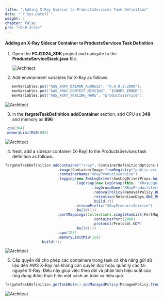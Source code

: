 ```yaml
---
title: ",Adding X-Ray Sidecar to ProductsServices Task Definition"
date: "`r Sys.Date()`"
weight: 3
chapter: false
pre: "<b>9.3</b>"
---
```


#### Adding an X-Ray Sidecar Container to ProductsServices Task Definition

1. Open the **FCJ2024_SDK** project and navigate to the **ProductsServiceStack.java** file.

   ![Architect](/images/9/addsidecar/01.png/?featherlight=false&width=60pc)

2. Add environment variables for X-Ray as follows:

```java
   envVariables.put("AWS_XRAY_DAEMON_ADDRESS", "0.0.0.0:2000");
   envVariables.put("AWS_XRAY_CONTEXT_MISSING", "IGNORE_ERROR");
   envVariables.put("AWS_XRAY_TRACING_NAME", "productsservice");
```

![Architect](/images/9/addsidecar/02.png/?featherlight=false&width=60pc)

3. In the **fargateTaskDefinition.addContainer** section, add CPU as **348** and memory as **896**

```java
.cpu(384)
.memoryLimitMiB(896)

```

![Architect](/images/9/addsidecar/03.png/?featherlight=false&width=60pc)

4. Next, add a sidecar container (X-Ray) to the ProductsServices task definition as follows:

```java
fargateTaskDefinition.addContainer("xray", ContainerDefinitionOptions.builder()
                        .image(ContainerImage.fromRegistry("public.ecr.aws/xray/aws-xray-daemon:latest"))
                        .containerName("XRayProductsService")
                        .logging(new AwsLogDriver(AwsLogDriverProps.builder()
                                .logGroup(new LogGroup(this, "XRayLogGroup", LogGroupProps.builder()
                                        .logGroupName("XRayProductsService")
                                        .removalPolicy(RemovalPolicy.DESTROY)
                                        .retention(RetentionDays.ONE_MONTH)
                                        .build()))
                                .streamPrefix("XRayProductsService")
                                .build()))
                        .portMappings(Collections.singletonList(PortMapping.builder()
                                        .containerPort(2000)
                                        .protocol(Protocol.UDP)
                                .build()))
                        .cpu(128)
                        .memoryLimitMiB(128)
                .build());
```
![Architect](/images/9/addsidecar/04.png/?featherlight=false&width=60pc)

5. Cấp quyền để cho phép các containers trong task có khả năng gửi dữ liệu đến AWS X-Ray mà không cần quyền đọc hoặc quản lý các tài nguyên X-Ray. Điều này giúp việc theo dõi và phân tích hiệu suất của ứng dụng được thực hiện một cách an toàn và hiệu quả.
   
```java
fargateTaskDefinition.getTaskRole().addManagedPolicy(ManagedPolicy.fromAwsManagedPolicyName("AWSXrayWriteOnlyAccess"));
```

![Architect](/images/9/addsidecar/05.png/?featherlight=false&width=60pc)

